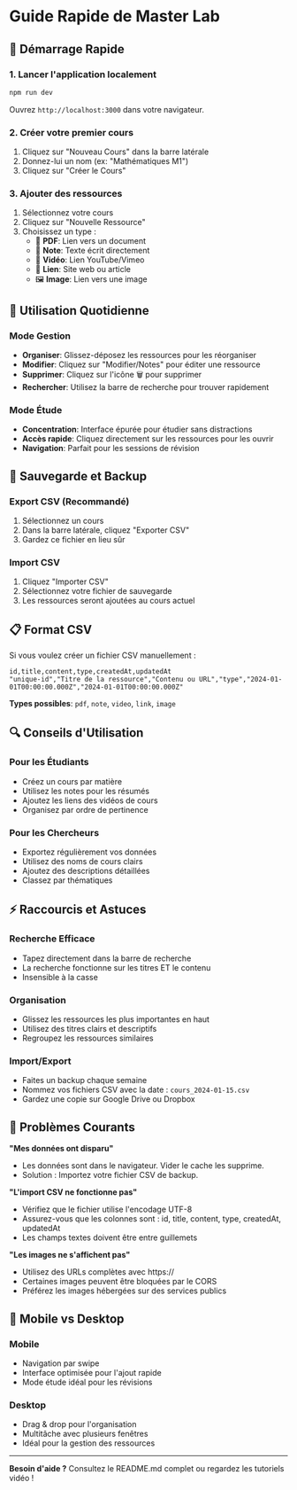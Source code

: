# Guide Rapide de Master Lab

## 🚀 Démarrage Rapide

### 1. Lancer l'application localement
```bash
npm run dev
```
Ouvrez `http://localhost:3000` dans votre navigateur.

### 2. Créer votre premier cours
1. Cliquez sur "Nouveau Cours" dans la barre latérale
2. Donnez-lui un nom (ex: "Mathématiques M1")
3. Cliquez sur "Créer le Cours"

### 3. Ajouter des ressources
1. Sélectionnez votre cours
2. Cliquez sur "Nouvelle Ressource"
3. Choisissez un type :
   - 📄 **PDF**: Lien vers un document
   - 📝 **Note**: Texte écrit directement
   - 🎥 **Vidéo**: Lien YouTube/Vimeo
   - 🔗 **Lien**: Site web ou article
   - 🖼️ **Image**: Lien vers une image

## 🎯 Utilisation Quotidienne

### Mode Gestion
- **Organiser**: Glissez-déposez les ressources pour les réorganiser
- **Modifier**: Cliquez sur "Modifier/Notes" pour éditer une ressource
- **Supprimer**: Cliquez sur l'icône 🗑️ pour supprimer
- **Rechercher**: Utilisez la barre de recherche pour trouver rapidement

### Mode Étude
- **Concentration**: Interface épurée pour étudier sans distractions
- **Accès rapide**: Cliquez directement sur les ressources pour les ouvrir
- **Navigation**: Parfait pour les sessions de révision

## 💾 Sauvegarde et Backup

### Export CSV (Recommandé)
1. Sélectionnez un cours
2. Dans la barre latérale, cliquez "Exporter CSV"
3. Gardez ce fichier en lieu sûr

### Import CSV
1. Cliquez "Importer CSV"
2. Sélectionnez votre fichier de sauvegarde
3. Les ressources seront ajoutées au cours actuel

## 📋 Format CSV

Si vous voulez créer un fichier CSV manuellement :
```csv
id,title,content,type,createdAt,updatedAt
"unique-id","Titre de la ressource","Contenu ou URL","type","2024-01-01T00:00:00.000Z","2024-01-01T00:00:00.000Z"
```

**Types possibles**: `pdf`, `note`, `video`, `link`, `image`

## 🔍 Conseils d'Utilisation

### Pour les Étudiants
- Créez un cours par matière
- Utilisez les notes pour les résumés
- Ajoutez les liens des vidéos de cours
- Organisez par ordre de pertinence

### Pour les Chercheurs
- Exportez régulièrement vos données
- Utilisez des noms de cours clairs
- Ajoutez des descriptions détaillées
- Classez par thématiques

## ⚡ Raccourcis et Astuces

### Recherche Efficace
- Tapez directement dans la barre de recherche
- La recherche fonctionne sur les titres ET le contenu
- Insensible à la casse

### Organisation
- Glissez les ressources les plus importantes en haut
- Utilisez des titres clairs et descriptifs
- Regroupez les ressources similaires

### Import/Export
- Faites un backup chaque semaine
- Nommez vos fichiers CSV avec la date : `cours_2024-01-15.csv`
- Gardez une copie sur Google Drive ou Dropbox

## 🐛 Problèmes Courants

**"Mes données ont disparu"**
- Les données sont dans le navigateur. Vider le cache les supprime.
- Solution : Importez votre fichier CSV de backup.

**"L'import CSV ne fonctionne pas"**
- Vérifiez que le fichier utilise l'encodage UTF-8
- Assurez-vous que les colonnes sont : id, title, content, type, createdAt, updatedAt
- Les champs textes doivent être entre guillemets

**"Les images ne s'affichent pas"**
- Utilisez des URLs complètes avec https://
- Certaines images peuvent être bloquées par le CORS
- Préférez les images hébergées sur des services publics

## 📱 Mobile vs Desktop

### Mobile
- Navigation par swipe
- Interface optimisée pour l'ajout rapide
- Mode étude idéal pour les révisions

### Desktop
- Drag & drop pour l'organisation
- Multitâche avec plusieurs fenêtres
- Idéal pour la gestion des ressources

---

**Besoin d'aide ?** Consultez le README.md complet ou regardez les tutoriels vidéo !